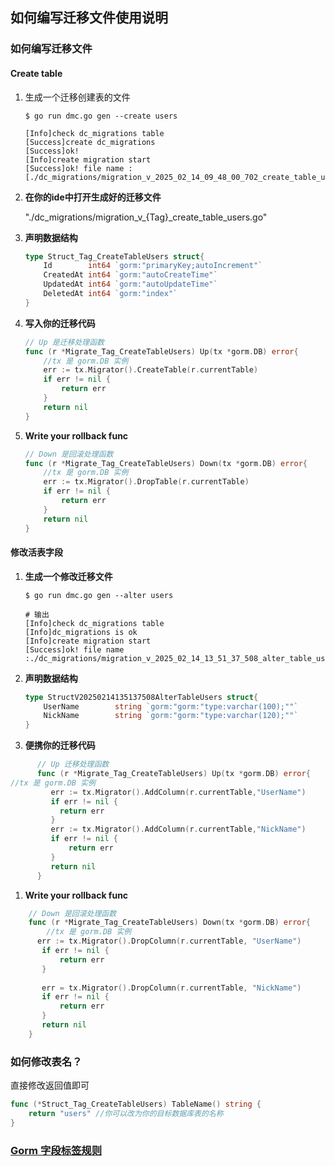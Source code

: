 ## 如何编写迁移文件使用说明

###  如何编写迁移文件
####  Create table
1. 生成一个迁移创建表的文件
    ```shell
    $ go run dmc.go gen --create users
    ```
    ```shell
    [Info]check dc_migrations table
    [Success]create dc_migrations
    [Success]ok!
    [Info]create migration start
    [Success]ok! file name :[./dc_migrations/migration_v_2025_02_14_09_48_00_702_create_table_users.go]
    ```
1. **在你的ide中打开生成好的迁移文件** 

   "./dc_migrations/migration_v_{Tag}_create_table_users.go"
1. **声明数据结构**
    ```go
    type Struct_Tag_CreateTableUsers struct{
        Id        int64 `gorm:"primaryKey;autoIncrement"`
        CreatedAt int64 `gorm:"autoCreateTime"`
        UpdatedAt int64 `gorm:"autoUpdateTime"`
        DeletedAt int64 `gorm:"index"`
    }
    ```
1. **写入你的迁移代码**
    ```go
    // Up 是迁移处理函数
    func (r *Migrate_Tag_CreateTableUsers) Up(tx *gorm.DB) error{
        //tx 是 gorm.DB 实例
        err := tx.Migrator().CreateTable(r.currentTable)
        if err != nil {
            return err
        }
        return nil
    }
    ```
1. **Write your rollback func**
    ```go
    // Down 是回滚处理函数
    func (r *Migrate_Tag_CreateTableUsers) Down(tx *gorm.DB) error{
        //tx 是 gorm.DB 实例
        err := tx.Migrator().DropTable(r.currentTable)
        if err != nil {
            return err
        }
        return nil
    }
    ```
####  修改活表字段
1. **生成一个修改迁移文件**
    ```shell
    $ go run dmc.go gen --alter users
    ```
    ```shell
    # 输出
    [Info]check dc_migrations table
    [Info]dc_migrations is ok
    [Info]create migration start
    [Success]ok! file name :./dc_migrations/migration_v_2025_02_14_13_51_37_508_alter_table_users.go
    ```
1. **声明数据结构**
    ```go
    type StructV20250214135137508AlterTableUsers struct{
	    UserName        string `gorm:"gorm:"type:varchar(100);""`
	    NickName        string `gorm:"gorm:"type:varchar(120);""`
    }
    ```

1. **便携你的迁移代码**
 ```go
       // Up 迁移处理函数
       func (r *Migrate_Tag_CreateTableUsers) Up(tx *gorm.DB) error{
//tx 是 gorm.DB 实例
          err := tx.Migrator().AddColumn(r.currentTable,"UserName")
          if err != nil {
            return err
          }
          err := tx.Migrator().AddColumn(r.currentTable,"NickName")
          if err != nil {
              return err
          }
          return nil
       }
```

1. **Write your rollback func**
```go
    // Down 是回滚处理函数
    func (r *Migrate_Tag_CreateTableUsers) Down(tx *gorm.DB) error{
        //tx 是 gorm.DB 实例
      err := tx.Migrator().DropColumn(r.currentTable, "UserName")
       if err != nil {
           return err
       }
   
       err = tx.Migrator().DropColumn(r.currentTable, "NickName")
       if err != nil {
           return err
       }
       return nil
    }
```
###  如何修改表名？
直接修改返回值即可
```go
func (*Struct_Tag_CreateTableUsers) TableName() string {
	return "users" //你可以改为你的目标数据库表的名称
}
```

###  [Gorm 字段标签规则](https://gorm.io/docs/models.html#Fields-Tags)
